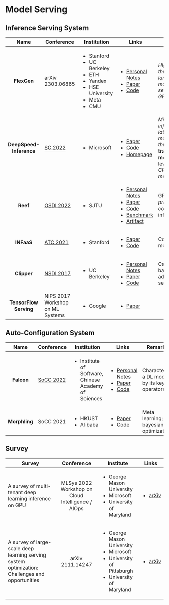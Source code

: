# Model Serving

## Inference Serving System

|           Name          | Conference                                             | Institution                                                                                                               | Links                                                                                                                                                                                                                                                                                                                                                                                                                                                                                   | Remarks                                                                                                             |
| :---------------------: | ------------------------------------------------------ | ------------------------------------------------------------------------------------------------------------------------- | --------------------------------------------------------------------------------------------------------------------------------------------------------------------------------------------------------------------------------------------------------------------------------------------------------------------------------------------------------------------------------------------------------------------------------------------------------------------------------------- | ------------------------------------------------------------------------------------------------------------------- |
|       **FlexGen**       | arXiv 2303.06865                                       | <ul><li>Stanford</li><li>UC Berkeley</li><li>ETH</li><li>Yandex</li><li>HSE University</li><li>Meta</li><li>CMU</li></ul> | <ul><li><a href="../../reading-notes/miscellaneous/arxiv/2023/high-throughput-generative-inference-of-large-language-models-with-a-single-gpu.md">Personal Notes</a></li><li><a href="https://arxiv.org/abs/2303.06865">Paper</a></li><li><a href="https://github.com/FMInference/FlexGen">Code</a></li></ul>                                                                                                                                                                           | _High-throughput large language model (LLM) serving; single GPU._                                                   |
| **DeepSpeed-Inference** | [SC 2022](../../reading-notes/conference/sc-2022.md)   | <ul><li>Microsoft</li></ul>                                                                                               | <ul><li><a href="https://dl.acm.org/doi/abs/10.5555/3571885.3571946">Paper</a></li><li><a href="https://github.com/microsoft/DeepSpeed">Code</a></li><li><a href="https://www.deepspeed.ai/inference/">Homepage</a></li></ul>                                                                                                                                                                                                                                                           | _Minimize inference latency_ while _maximizing throughput_; **transformer models**; leverage _CPU/NVMe/GPU memory_. |
|         **Reef**        | [OSDI 2022](../../reading-notes/conference/osdi-2022/) | <ul><li>SJTU</li></ul>                                                                                                    | <ul><li><a href="../../reading-notes/conference/osdi-2022/microsecond-scale-preemption-for-concurrent-gpu-accelerated-dnn-inferences.md">Personal Notes</a></li><li><a href="https://www.usenix.org/conference/osdi22/presentation/han">Paper</a></li><li><a href="https://github.com/SJTU-IPADS/reef">Code</a></li><li><a href="https://github.com/SJTU-IPADS/disb">Benchmark</a></li><li><a href="https://github.com/SJTU-IPADS/reef-artifacts/tree/osdi22-ae">Artifact</a></li></ul> | GPU _kernel preemption_; _concurrent_ DNN inferences.                                                               |
|        **INFaaS**       | [ATC 2021](../../Conference/ATC-2021/)                 | <ul><li>Stanford</li></ul>                                                                                                | <ul><li><a href="https://www.usenix.org/conference/atc21/presentation/romero">Paper</a></li><li><a href="https://github.com/stanford-mast/INFaaS">Code</a></li></ul>                                                                                                                                                                                                                                                                                                                    | Consider model-variants.                                                                                            |
|       **Clipper**       | [NSDI 2017](../../Conference/NSDI-2017/)               | <ul><li>UC Berkeley</li></ul>                                                                                             | <ul><li><a href="../../Conference/NSDI-2017/clipper.md">Personal Notes</a></li><li><a href="https://www.usenix.org/conference/nsdi17/technical-sessions/presentation/crankshaw">Paper</a></li><li><a href="https://github.com/ucbrise/clipper">Code</a></li></ul>                                                                                                                                                                                                                       | Caching, batching, adaptive model selection.                                                                        |
|  **TensorFlow Serving** | NIPS 2017 Workshop on ML Systems                       | <ul><li>Google</li></ul>                                                                                                  | <ul><li><a href="https://arxiv.org/abs/1712.06139">Paper</a></li></ul>                                                                                                                                                                                                                                                                                                                                                                                                                  |                                                                                                                     |

## Auto-Configuration System

|      Name     | Conference                                             | Institution                                                          | Links                                                                                                                                                                                                                                                                                                                                  | Remarks                                       |
| :-----------: | ------------------------------------------------------ | -------------------------------------------------------------------- | -------------------------------------------------------------------------------------------------------------------------------------------------------------------------------------------------------------------------------------------------------------------------------------------------------------------------------------- | --------------------------------------------- |
|   **Falcon**  | [SoCC 2022](../../reading-notes/conference/socc-2022/) | <ul><li>Institute of Software, Chinese Academy of Sciences</li></ul> | <ul><li><a href="../../reading-notes/conference/socc-2022/serving-unseen-deep-learning-model-with-near-optimal-configurations-a-fast-adaptive-search-approach.md">Personal Notes</a></li><li><a href="https://dl.acm.org/doi/10.1145/3542929.3563485">Paper</a></li><li><a href="https://github.com/dos-lab/Falcon">Code</a></li></ul> | Characterize a DL model by its key operators. |
| **Morphling** | SoCC 2021                                              | <ul><li>HKUST</li><li>Alibaba</li></ul>                              | <ul><li><a href="https://dl.acm.org/doi/10.1145/3472883.3486987">Paper</a></li><li><a href="https://github.com/kubedl-io/morphling">Code</a></li></ul>                                                                                                                                                                                 | Meta learning; bayesian optimization.         |

## Survey

| Survey                                                                                          |                     Conference                    | Institute                                                                                                                   | Links                                                                  |
| ----------------------------------------------------------------------------------------------- | :-----------------------------------------------: | --------------------------------------------------------------------------------------------------------------------------- | ---------------------------------------------------------------------- |
| A survey of multi-tenant deep learning inference on GPU                                         | MLSys 2022 Workshop on Cloud Intelligence / AIOps | <ul><li>George Mason University</li><li>Microsoft</li><li>University of Maryland</li></ul>                                  | <ul><li><a href="https://arxiv.org/abs/2203.09040">arXiv</a></li></ul> |
| A survey of large-scale deep learning serving system optimization: Challenges and opportunities |                  arXiv 2111.14247                 | <ul><li>George Mason University</li><li>Microsoft</li><li>University of Pittsburgh</li><li>University of Maryland</li></ul> | <ul><li><a href="https://arxiv.org/abs/2111.14247">arXiv</a></li></ul> |
